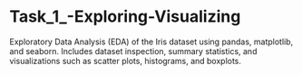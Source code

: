 # Task_1_-Exploring-Visualizing
Exploratory Data Analysis (EDA) of the Iris dataset using pandas, matplotlib, and seaborn. Includes dataset inspection, summary statistics, and visualizations such as scatter plots, histograms, and boxplots.
